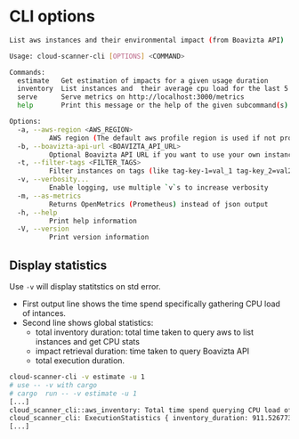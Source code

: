 # CLI options

```sh
List aws instances and their environmental impact (from Boavizta API)

Usage: cloud-scanner-cli [OPTIONS] <COMMAND>

Commands:
  estimate   Get estimation of impacts for a given usage duration
  inventory  List instances and  their average cpu load for the last 5 minutes (no impact data)
  serve      Serve metrics on http://localhost:3000/metrics
  help       Print this message or the help of the given subcommand(s)

Options:
  -a, --aws-region <AWS_REGION>
          AWS region (The default aws profile region is used if not provided)
  -b, --boavizta-api-url <BOAVIZTA_API_URL>
          Optional Boavizta API URL if you want to use your own instance (URL without the trailing slash, e.g. https://api.boavizta.org)
  -t, --filter-tags <FILTER_TAGS>
          Filter instances on tags (like tag-key-1=val_1 tag-key_2=val2)
  -v, --verbosity...
          Enable logging, use multiple `v`s to increase verbosity
  -m, --as-metrics
          Returns OpenMetrics (Prometheus) instead of json output
  -h, --help
          Print help information
  -V, --version
          Print version information
```

## Display statistics

Use `-v` will display statitstics on std error.

- First output line shows the time spend specifically gathering CPU load of intances.
- Second line shows global statistics:
  - total inventory duration: total time taken to query aws to list instances and get CPU stats
  - impact retrieval duration: time taken to query Boavizta API
  - total execution duration.

```sh
cloud-scanner-cli -v estimate -u 1
# use -- -v with cargo
# cargo  run -- -v estimate -u 1
[...]
cloud_scanner_cli::aws_inventory: Total time spend querying CPU load of instances: 372.153481ms
cloud_scanner_cli: ExecutionStatistics { inventory_duration: 911.526773ms, impact_duration: 398.993816ms, total_duration: 1.310520822s }
[...]
```

